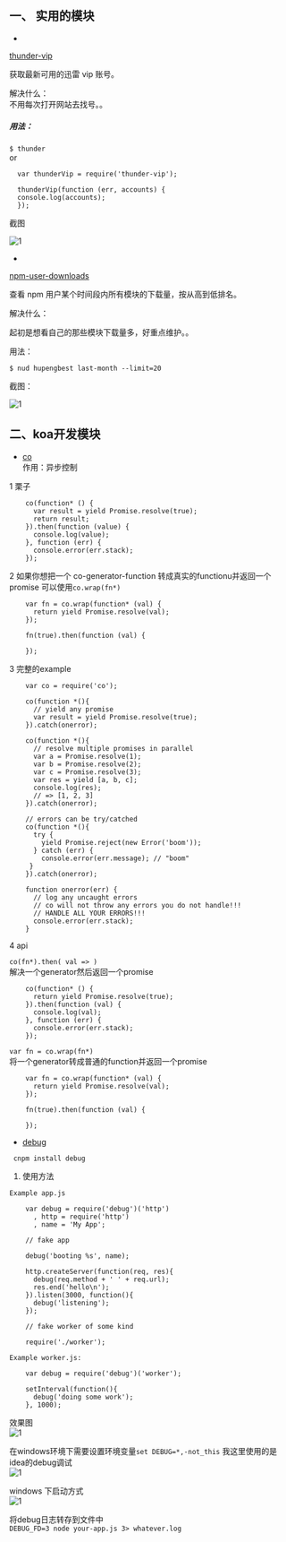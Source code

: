 <!--
author: 小莫
date: 2016-06-01
title: npm模块分享
tags: npm
category: npm
status: publish
summary: 平时自己用的npm模块也不算少了，其实网上有很多牛人开发的npm模块都很好，希望不要被埋没了。
-->

## 一、 实用的模块

*  
 [thunder-vip](https://github.com/nswbmw/thunder-vip)  

  获取最新可用的迅雷 vip 账号。

  解决什么：  
  不用每次打开网站去找号。。

  ##### 用法：

  `$ thunder`  
  or

  ```
    var thunderVip = require('thunder-vip');

    thunderVip(function (err, accounts) {
    console.log(accounts);
    });
  ```

  截图  

  ![1](https://dn-cnode.qbox.me/FskKgd_Epv4IYYh0waATFFHoD7g9)


*  
[npm-user-downloads](https://github.com/nswbmw/npm-user-downloads)  

  查看 npm 用户某个时间段内所有模块的下载量，按从高到低排名。

  解决什么：

  起初是想看自己的那些模块下载量多，好重点维护。。

  用法：

  `$ nud hupengbest last-month --limit=20`

  截图：

  ![1](https://dn-cnode.qbox.me/FhJDMWtAwWxgkXsEMWsfIz4XZ3Jl)

## 二、koa开发模块

*  [co](https://npm.taobao.org/package/co)  
作用：异步控制  

1 栗子

```
	co(function* () {
	  var result = yield Promise.resolve(true);
	  return result;
	}).then(function (value) {
	  console.log(value);
	}, function (err) {
	  console.error(err.stack);
	});
```

2 如果你想把一个 co-generator-function 转成真实的functionu并返回一个promise 可以使用`co.wrap(fn*)`

```
	var fn = co.wrap(function* (val) {
	  return yield Promise.resolve(val);
	});
	
	fn(true).then(function (val) {
	
	});
```

3 完整的example  

```
	var co = require('co');
	
	co(function *(){
	  // yield any promise
	  var result = yield Promise.resolve(true);
	}).catch(onerror);
	
	co(function *(){
	  // resolve multiple promises in parallel
	  var a = Promise.resolve(1);
	  var b = Promise.resolve(2);
	  var c = Promise.resolve(3);
	  var res = yield [a, b, c];
	  console.log(res);
	  // => [1, 2, 3]
	}).catch(onerror);
	
	// errors can be try/catched
	co(function *(){
	  try {
	    yield Promise.reject(new Error('boom'));
	  } catch (err) {
	    console.error(err.message); // "boom"
	 }
	}).catch(onerror);
	
	function onerror(err) {
	  // log any uncaught errors
	  // co will not throw any errors you do not handle!!!
	  // HANDLE ALL YOUR ERRORS!!!
	  console.error(err.stack);
	}
```

4 api  

`co(fn*).then( val => )`  
解决一个generator然后返回一个promise

```
	co(function* () {
	  return yield Promise.resolve(true);
	}).then(function (val) {
	  console.log(val);
	}, function (err) {
	  console.error(err.stack);
	});
```

`var fn = co.wrap(fn*)`  
将一个generator转成普通的function并返回一个promise  

```
	var fn = co.wrap(function* (val) {
	  return yield Promise.resolve(val);
	});
	
	fn(true).then(function (val) {
	
	});
```

*  [debug](https://npm.taobao.org/package/debug)  

` cnpm install debug`  

1. 使用方法  
 
`Example app.js`

```
	var debug = require('debug')('http')
	  , http = require('http')
	  , name = 'My App';
	
	// fake app
	
	debug('booting %s', name);
	
	http.createServer(function(req, res){
	  debug(req.method + ' ' + req.url);
	  res.end('hello\n');
	}).listen(3000, function(){
	  debug('listening');
	});
	
	// fake worker of some kind
	
	require('./worker');
```

`Example worker.js:`

```
	var debug = require('debug')('worker');
	
	setInterval(function(){
	  debug('doing some work');
	}, 1000);
```

效果图  
![1](http://f.cl.ly/items/18471z1H402O24072r1J/Screenshot.png)

在windows环境下需要设置环境变量`set DEBUG=*,-not_this` 我这里使用的是idea的debug调试  
![1](http://static.xiaomo.info/images/debug.jpg)

windows 下启动方式  
![1](http://f.cl.ly/items/2i3h1d3t121M2Z1A3Q0N/Screenshot.png)

将debug日志转存到文件中  
`DEBUG_FD=3 node your-app.js 3> whatever.log`   

